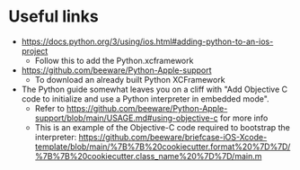 # Useful links

- https://docs.python.org/3/using/ios.html#adding-python-to-an-ios-project
  - Follow this to add the Python.xcframework
- https://github.com/beeware/Python-Apple-support
  - To download an already built Python XCFramework
- The Python guide somewhat leaves you on a cliff with "Add Objective C code to initialize and use a Python interpreter in embedded mode".
  - Refer to https://github.com/beeware/Python-Apple-support/blob/main/USAGE.md#using-objective-c for more info
  - This is an example of the Objective-C code required to bootstrap the interpreter: https://github.com/beeware/briefcase-iOS-Xcode-template/blob/main/%7B%7B%20cookiecutter.format%20%7D%7D/%7B%7B%20cookiecutter.class_name%20%7D%7D/main.m
